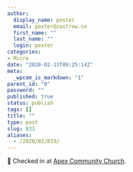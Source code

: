 ```yaml
---
author:
  display_name: poster
  email: poster@zastrow.co
  first_name: ""
  last_name: ""
  login: poster
categories:
- Micro
date: "2020-02-13T09:25:14Z"
meta:
  _wpcom_is_markdown: "1"
parent_id: "0"
password: ""
published: true
status: publish
tags: []
title: ""
type: post
slug: 833
aliases:
  - /2020/02/833/
---
```

<p><span>📍</span> Checked in at <a href="http://foursquare.com/v/4b64cb1cf964a5208fd02ae3">Apex Community Church</a>.</p>
